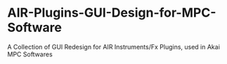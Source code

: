 # AIR-Plugins-GUI-Design-for-MPC-Software
A Collection of GUI Redesign for AIR Instruments/Fx Plugins, used in Akai MPC Softwares
